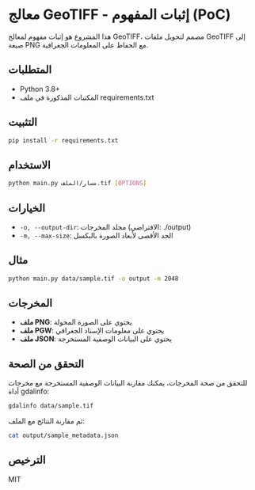 # معالج GeoTIFF - إثبات المفهوم (PoC)

هذا المشروع هو إثبات مفهوم لمعالج GeoTIFF، مصمم لتحويل ملفات GeoTIFF إلى صيغة PNG مع الحفاظ على المعلومات الجغرافية.

## المتطلبات

- Python 3.8+
- المكتبات المذكورة في ملف requirements.txt

## التثبيت

```bash
pip install -r requirements.txt
```

## الاستخدام

```bash
python main.py مسار/الملف.tif [OPTIONS]
```

## الخيارات

- `-o, --output-dir`: مجلد المخرجات (الافتراضي: ./output)
- `-m, --max-size`: الحد الأقصى لأبعاد الصورة بالبكسل

## مثال

```bash
python main.py data/sample.tif -o output -m 2048
```

## المخرجات

- **ملف PNG**: يحتوي على الصورة المحولة
- **ملف PGW**: يحتوي على معلومات الإسناد الجغرافي
- **ملف JSON**: يحتوي على البيانات الوصفية المستخرجة

## التحقق من الصحة

للتحقق من صحة المخرجات، يمكنك مقارنة البيانات الوصفية المستخرجة مع مخرجات أداة gdalinfo:

```bash
gdalinfo data/sample.tif
```

ثم مقارنة النتائج مع الملف:

```bash
cat output/sample_metadata.json
```

## الترخيص

MIT